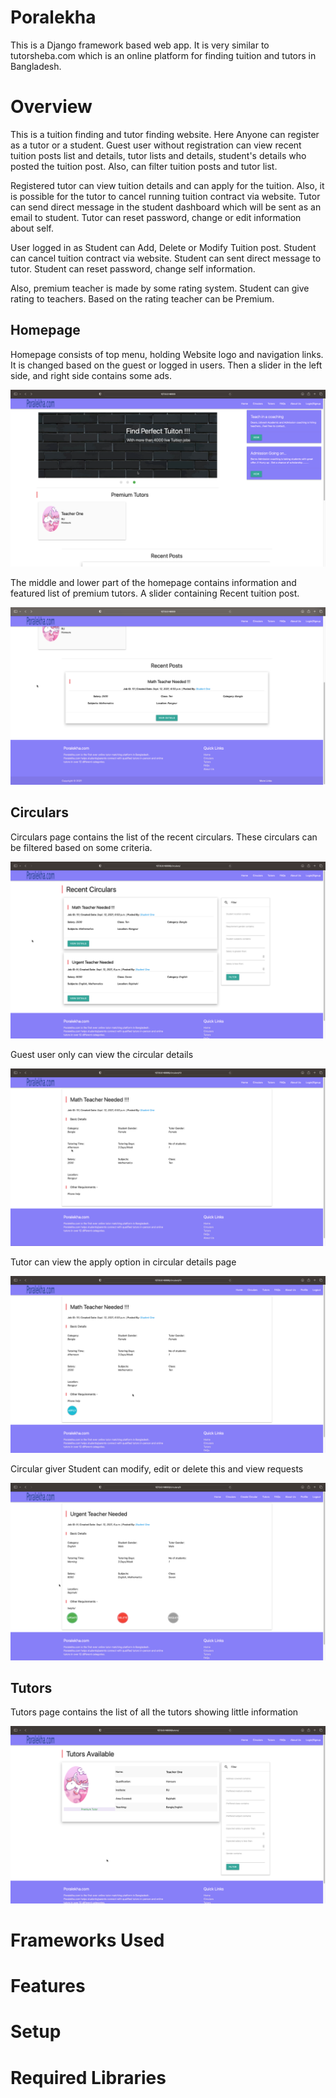 # Poralekha
This is a Django framework based web app. It is very similar to tutorsheba.com which is an online platform for finding tuition and tutors in Bangladesh.

# Overview
This is a tuition finding and tutor finding website. Here Anyone can register as a tutor or a student. Guest user without registration can view recent tuition posts list and details, tutor lists and details, student's details who posted the tuition post. Also, can filter tuition posts and tutor list.

Registered tutor can view tuition details and can apply for the tuition. Also, it is possible for the tutor to cancel running tuition contract via website. Tutor can send direct message in the student dashboard which will be sent as an email to student. Tutor can reset password, change or edit information about self.

User logged in as Student can Add, Delete or Modify Tuition post. Student can cancel tuition contract via website. Student can sent direct message to tutor. Student can reset password, change self information.

Also, premium teacher is made by some rating system. Student can give rating to teachers. Based on the rating teacher can be Premium.

## Homepage

Homepage consists of top menu, holding Website logo and navigation links. It is changed based on the guest or logged in users. Then a slider in the left side, and right side contains some ads.

![Homepage 1](pics/homepage1.png)

The middle and lower part of the homepage contains information and featured list of premium tutors. A slider containing Recent tuition post.

![Homepage 2](pics/homepage2.png)

## Circulars

Circulars page contains the list of the recent circulars. These circulars can be filtered based on some criteria.

![Circular list](pics/circulars.png)

Guest user only can view the circular details

![Guest user circular view](pics/circular_details_guest_user.png)

Tutor can view the apply option in circular details page

![Tutor circular view](pics/circular_details_tutor_view.png)

Circular giver Student can modify, edit or delete this and view requests

![Student circular view](pics/circular_details_student_view.png)

## Tutors

Tutors page contains the list of all the tutors showing little information

![Tutor list page](pics/tutor_list.png)

# Frameworks Used

# Features

# Setup

# Required Libraries
